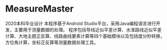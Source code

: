 # MeasureMaster
2020本科毕业设计
本程序基于Android Studio平台，采用Java编程语言进行开发，主要用于测量数据的处理。 程序包括导线近似平差计算、水准路线近似平差计算、大地主题正反算、线路曲线要素计算等四个基础模块以及包括度分秒转换，方位角计算，坐标正反算等测量数据处理工具。
